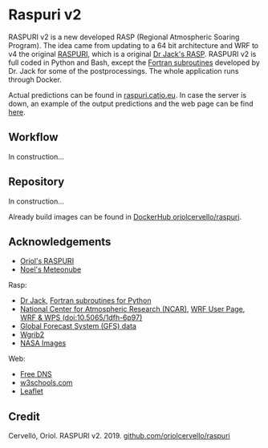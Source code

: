 # Raspuri v2

RASPURI v2 is a new developed RASP (Regional Atmospheric Soaring Program). The idea came from updating to a 64 bit architecture and WRF to v4 the original [RASPURI](http://raspuri.mooo.com), which is a original [Dr Jack's RASP](http://www.drjack.info/). RASPURI v2 is full coded in Python and Bash, except the [Fortran subroutines](https://github.com/oriolcervello/ncl_jack_fortran-for-Python) developed by Dr. Jack for some of the postprocessings. The whole application runs through Docker. 

Actual predictions can be found in [raspuri.catio.eu](http://raspuri.catio.eu/). In case the server is down, an example of the output predictions and the web page can be find [here](https://oriolcervello.github.io/).


## Workflow

In construction...

## Repository

In construction...

Already build images can be found in [DockerHub oriolcervello/raspuri](https://hub.docker.com/repository/docker/oriolcervello/raspuri).

## Acknowledgements

* [Oriol's RASPURI](http://raspuri.mooo.com)
* [Noel's Meteonube](http://meteonube.hopto.org/)

Rasp:

* [Dr Jack](http://www.drjack.info/), [Fortran subroutines for Python](https://github.com/oriolcervello/ncl_jack_fortran-for-Python)
* [National Center for Atmospheric Research (NCAR)](https://www.mmm.ucar.edu/), [WRF User Page](https://www2.mmm.ucar.edu/wrf/users/), [WRF & WPS (doi:10.5065/1dfh-6p97)](https://opensky.ucar.edu/islandora/object/opensky:2898)
* [Global Forecast System (GFS) data](https://www.emc.ncep.noaa.gov/emc/pages/numerical_forecast_systems/gfs.php)
* [Wgrib2](https://www.cpc.ncep.noaa.gov/products/wesley/wgrib2/)
* [NASA Images](https://visibleearth.nasa.gov/images/73934/topography)

Web:

* [Free DNS](https://freedns.afraid.org/)
* [w3schools.com](https://www.w3schools.com/)
* [Leaflet](https://leafletjs.com/)

## Credit
Cervelló, Oriol. RASPURI v2. 2019. [github.com/oriolcervello/raspuri](https://github.com/oriolcervello/raspuri)
